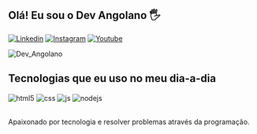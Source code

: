 ## Olá! Eu sou o Dev Angolano 🖐️
[![Linkedin](https://img.shields.io/badge/LinkedIn-0077B5?style=for-the-badge&logo=linkedin&logoColor=white)](https://www.linkedin.com/in/alberto237/)
[![Instagram](https://img.shields.io/badge/Instagram-E4405F?style=for-the-badge&logo=instagram&logoColor=white)](https://instagram.com/dev_angolano/)
[![Youtube](https://img.shields.io/badge/YouTube-FF0000?style=for-the-badge&logo=youtube&logoColor=white)](https://youtube.com/@Devangolano?si=VQT--_C1o5bK11jj)

![Dev_Angolano](https://github-readme-stats.vercel.app/api?username=devangolano&show_icons=true&theme=radical)

## Tecnologias que eu uso no meu dia-a-dia

<div style="display: inline_block">
  <img align="center" alt="html5" src="https://img.shields.io/badge/HTML5-E34F26?style=for-the-badge&logo=html5&logoColor=white" />
  <img align="center" alt="css" src="https://img.shields.io/badge/CSS3-1572B6?style=for-the-badge&logo=css3&logoColor=white" />
  <img align="center" alt="js" src="https://img.shields.io/badge/JavaScript-F7DF1E?style=for-the-badge&logo=javascript&logoColor=black" />
  <img align="center" alt="nodejs" src="https://img.shields.io/badge/Node.js-43853D?style=for-the-badge&logo=node.js&logoColor=white" />
</div><br/>

Apaixonado por tecnologia e resolver problemas através da programação.


